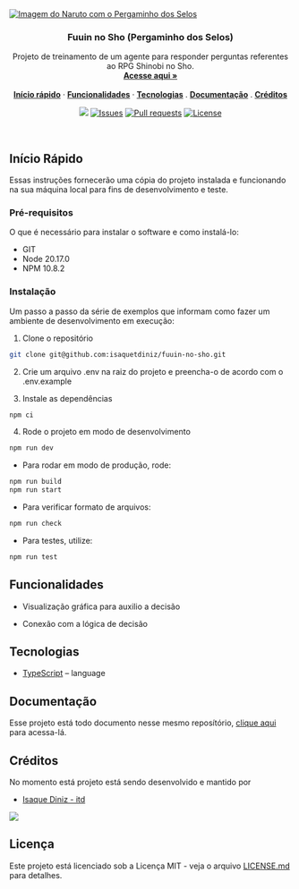 <a href="https://fuuin-no-sho.vercel.app">
<img align="center" src="https://github.com/user-attachments/assets/29097330-dba4-4181-8516-0d80fbd215b9" alt="Imagem do Naruto com o Pergaminho dos Selos">
</a>

<h3 align="center">Fuuin no Sho (Pergaminho dos Selos)</h3>

<p align="center">
    Projeto de treinamento de um agente para responder perguntas referentes ao RPG Shinobi no Sho.
    <br />
    <a href="https://fuuin-no-sho.vercel.app"><strong>Acesse aqui »</strong></a>
    <br />
    <br />
    <a href="#Início Rápido"><strong>Início rápido</strong></a> ·
    <a href="#Funcionalidades"><strong>Funcionalidades</strong></a> ·
    <a href="#Tecnologias"><strong>Tecnologias</strong></a> .
    <a href="#Documentação"><strong>Documentação</strong></a> .
    <a href="#Créditos"><strong>Créditos</strong></a>
</p>

<p align="center">
  <img src="https://img.shields.io/badge/status-active-success.svg">
  <a href="https://github.com/isaquetdiniz/fuuin-no-sho/issues"><img src="https://img.shields.io/github/issues/isaquetdiniz/fuuin-no-sho.svg" alt="Issues"></a>
  <a href=""><img src="https://img.shields.io/github/issues-pr/isaquetdiniz/fuuin-no-sho.svg" alt="Pull requests"></a>
  <a href="https://github.com/isaquetdiniz/fuuin-no-sho/blob/main/LICENSE">
    <img src="https://img.shields.io/github/license/isaquetdiniz/fuuin-no-sho?label=license&logo=github&color=f80&logoColor=fff" alt="License" />
  </a>
</p>

<br/>

## Início Rápido

Essas instruções fornecerão uma cópia do projeto instalada e funcionando na sua máquina local para fins de desenvolvimento e teste.

### Pré-requisitos

O que é necessário para instalar o software e como instalá-lo:

- GIT
- Node 20.17.0
- NPM 10.8.2

### Instalação

Um passo a passo da série de exemplos que informam como fazer um ambiente de desenvolvimento em execução:

1. Clone o repositório

```bash
git clone git@github.com:isaquetdiniz/fuuin-no-sho.git
```

2. Crie um arquivo .env na raiz do projeto e preencha-o de acordo com o .env.example

3. Instale as dependências

```bash
npm ci
```

4. Rode o projeto em modo de desenvolvimento

```bash
npm run dev
```

- Para rodar em modo de produção, rode:

```bash
npm run build
npm run start
```

- Para verificar formato de arquivos:

```bash
npm run check
```

- Para testes, utilize:

```bash
npm run test
```

## Funcionalidades

- Visualização gráfica para auxilio a decisão

- Conexão com a lógica de decisão


## Tecnologias

- [TypeScript](https://www.typescriptlang.org/) – language

## Documentação

Esse projeto está todo documento nesse mesmo reposítório, [clique aqui](/docs) para acessa-lá.

## Créditos

No momento está projeto está sendo desenvolvido e mantido por

- [Isaque Diniz - itd](https://github.com/isaquetdiniz)
<a href="https://github.com/isaquetdiniz/fuuin-no-sho/graphs/contributors">
  <img src="https://contrib.rocks/image?repo=isaquetdiniz/fuuin-no-sho" />
</a>

## Licença

Este projeto está licenciado sob a Licença MIT - veja o arquivo [LICENSE.md](LICENSE) para detalhes.
